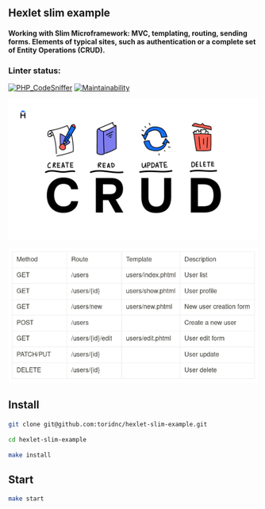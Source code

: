 ## Hexlet slim example

#### Working with Slim Microframework: MVC, templating, routing, sending forms. Elements of typical sites, such as authentication or a complete set of Entity Operations (CRUD).

### Linter status:
[![PHP_CodeSniffer](https://github.com/toridnc/hexlet-slim-example/actions/workflows/project-check.yml/badge.svg)](https://github.com/toridnc/hexlet-slim-example/actions) [![Maintainability](https://api.codeclimate.com/v1/badges/32ff97bb9e5303e0d96f/maintainability)](https://codeclimate.com/github/toridnc/hexlet-slim-example/maintainability)

![Crud](/assets/crud2.png "Crud2")

![Crud](/assets/crud.png "Crud")

## Install
```sh
git clone git@github.com:toridnc/hexlet-slim-example.git
```
```sh
cd hexlet-slim-example
```
```sh
make install
```

## Start
```sh
make start
```